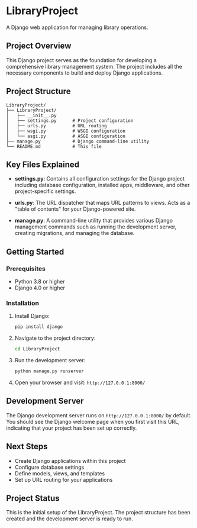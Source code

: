 # LibraryProject

A Django web application for managing library operations.

## Project Overview

This Django project serves as the foundation for developing a comprehensive library management system. The project includes all the necessary components to build and deploy Django applications.

## Project Structure

```
LibraryProject/
├── LibraryProject/
│   ├── __init__.py
│   ├── settings.py      # Project configuration
│   ├── urls.py          # URL routing
│   ├── wsgi.py          # WSGI configuration
│   └── asgi.py          # ASGI configuration
├── manage.py            # Django command-line utility
└── README.md            # This file
```

## Key Files Explained

- **settings.py**: Contains all configuration settings for the Django project including database configuration, installed apps, middleware, and other project-specific settings.

- **urls.py**: The URL dispatcher that maps URL patterns to views. Acts as a "table of contents" for your Django-powered site.

- **manage.py**: A command-line utility that provides various Django management commands such as running the development server, creating migrations, and managing the database.

## Getting Started

### Prerequisites

- Python 3.8 or higher
- Django 4.0 or higher

### Installation

1. Install Django:

   ```bash
   pip install django
   ```

2. Navigate to the project directory:

   ```bash
   cd LibraryProject
   ```

3. Run the development server:

   ```bash
   python manage.py runserver
   ```

4. Open your browser and visit: `http://127.0.0.1:8000/`

## Development Server

The Django development server runs on `http://127.0.0.1:8000/` by default. You should see the Django welcome page when you first visit this URL, indicating that your project has been set up correctly.

## Next Steps

- Create Django applications within this project
- Configure database settings
- Define models, views, and templates
- Set up URL routing for your applications

## Project Status

This is the initial setup of the LibraryProject. The project structure has been created and the development server is ready to run.
